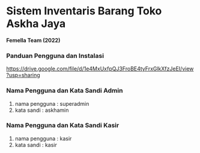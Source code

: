 # Sistem Inventaris Barang Toko Askha Jaya

**Femella Team (2022)**

### Panduan Pengguna dan Instalasi

https://drive.google.com/file/d/1e4MxUxfpQJ3FroBE4tyFrxGlkXfzJeEI/view?usp=sharing

### Nama Pengguna dan Kata Sandi Admin

1. nama pengguna : superadmin
2. kata sandi : askhamin

### Nama Pengguna dan Kata Sandi Kasir

1. nama pengguna : kasir
2. kata sandi : kasir
